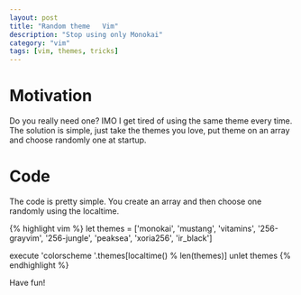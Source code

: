 ```yaml
---
layout: post
title: "Random theme   Vim"
description: "Stop using only Monokai"
category: "vim"
tags: [vim, themes, tricks]
---
```


# Motivation

Do you really need one? IMO I get tired of using the same theme every time.
The solution is simple, just take the themes you love, put theme on an array and choose
randomly one at startup.

# Code

The code is pretty simple. You create an array and then choose one randomly using the localtime.

{% highlight vim %}
  let themes = ['monokai', 'mustang', 'vitamins', '256-grayvim', '256-jungle', 'peaksea', 'xoria256', 'ir_black']

  execute 'colorscheme '.themes[localtime() % len(themes)]
  unlet themes
{% endhighlight %}

Have fun!
